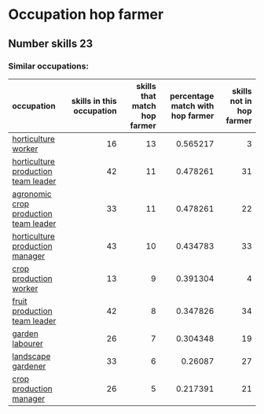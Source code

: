 # Occupation hop farmer
## Number skills 23
### Similar occupations:
| occupation                                                                        |   skills in this occupation |   skills that match hop farmer |   percentage match with hop farmer |   skills not in hop farmer |
|:----------------------------------------------------------------------------------|----------------------------:|-------------------------------:|-----------------------------------:|---------------------------:|
| [horticulture worker](horticulture_worker.md)                                     |                          16 |                             13 |                           0.565217 |                          3 |
| [horticulture production team leader](horticulture_production_team_leader.md)     |                          42 |                             11 |                           0.478261 |                         31 |
| [agronomic crop production team leader](agronomic_crop_production_team_leader.md) |                          33 |                             11 |                           0.478261 |                         22 |
| [horticulture production manager](horticulture_production_manager.md)             |                          43 |                             10 |                           0.434783 |                         33 |
| [crop production worker](crop_production_worker.md)                               |                          13 |                              9 |                           0.391304 |                          4 |
| [fruit production team leader](fruit_production_team_leader.md)                   |                          42 |                              8 |                           0.347826 |                         34 |
| [garden labourer](garden_labourer.md)                                             |                          26 |                              7 |                           0.304348 |                         19 |
| [landscape gardener](landscape_gardener.md)                                       |                          33 |                              6 |                           0.26087  |                         27 |
| [crop production manager](crop_production_manager.md)                             |                          26 |                              5 |                           0.217391 |                         21 |
